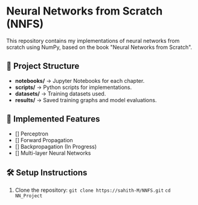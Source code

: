# Neural Networks from Scratch (NNFS)
This repository contains my implementations of neural networks from scratch using NumPy, based on the book "Neural Networks from Scratch".

## 📂 Project Structure
- **notebooks/** → Jupyter Notebooks for each chapter.
- **scripts/** → Python scripts for implementations.
- **datasets/** → Training datasets used.
- **results/** → Saved training graphs and model evaluations.

## 🚀 Implemented Features
- [] Perceptron
- [] Forward Propagation
- [] Backpropagation (In Progress)
- [] Multi-layer Neural Networks

## 🛠 Setup Instructions
1. Clone the repository:
   `git clone https://sahith-M/NNFS.git`
   `cd NN_Project`
